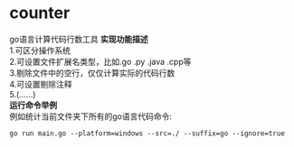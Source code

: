 # counter
go语言计算代码行数工具
**实现功能描述**  
    1.可区分操作系统  
	2.可设置文件扩展名类型，比如.go .py .java .cpp等  
	3.剔除文件中的空行，仅仅计算实际的代码行数  
	4.可设置剔除注释  
	5.(......)  
**运行命令举例**  
例如统计当前文件夹下所有的go语言代码命令:  
```
go run main.go --platform=windows --src=./ --suffix=go --ignore=true
```
